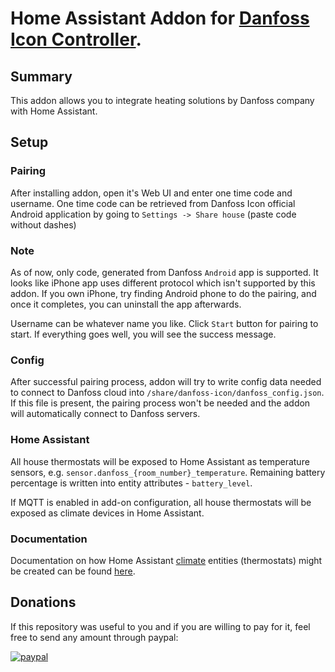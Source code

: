 # Home Assistant Addon for [Danfoss Icon Controller](https://www.danfoss.com/en-gb/products/dhs/smart-heating/smart-heating/danfoss-icon/).


## Summary

This addon allows you to integrate heating solutions by Danfoss company with Home Assistant.

## Setup

### Pairing

After installing addon, open it's Web UI and enter one time code and username. 
One time code can be retrieved from Danfoss Icon official Android application by going to `Settings -> Share house` (paste code without dashes)
### Note 
As of now, only code, generated from Danfoss `Android` app is supported. 
It looks like iPhone app uses different protocol which isn't supported by this addon. 
If you own iPhone, try finding Android phone to do the pairing, and once it completes, you can uninstall the app afterwards.

Username can be whatever name you like.
Click `Start` button for pairing to start.
If everything goes well, you will see the success message.

### Config

After successful pairing process, addon will try to write config data needed to connect to Danfoss cloud into `/share/danfoss-icon/danfoss_config.json`.
If this file is present, the pairing process won't be needed and the addon will automatically connect to Danfoss servers.

### Home Assistant

All house thermostats will be exposed to Home Assistant as temperature sensors, e.g. `sensor.danfoss_{room_number}_temperature`.
Remaining battery percentage is written into entity attributes - `battery_level`.

If MQTT is enabled in add-on configuration, all house thermostats will be exposed as climate devices in Home Assistant.

### Documentation

Documentation on how Home Assistant [climate](https://developers.home-assistant.io/docs/core/entity/climate/) entities (thermostats) might be created can be found [here](DOCS.md).

## Donations

If this repository was useful to you and if you are willing to pay for it, feel free to send any amount through paypal:

[![paypal](https://www.paypalobjects.com/en_US/i/btn/btn_donateCC_LG.gif)](https://paypal.me/soundvibe)

